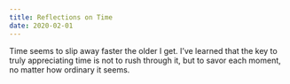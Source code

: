 ```yaml
---
title: Reflections on Time
date: 2020-02-01 
---
```

Time seems to slip away faster the older I get. I’ve learned that the key to truly appreciating time is not to rush through it, but to savor each moment, no matter how ordinary it seems.